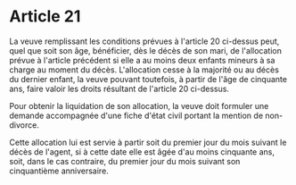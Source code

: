 # Article 21

La veuve remplissant les conditions prévues à l'article 20 ci-dessus peut, quel que soit son âge, bénéficier, dès le décès de son mari, de l'allocation prévue à l'article précédent si elle a au moins deux enfants mineurs à sa charge au moment du décès. L'allocation cesse à la majorité ou au décès du dernier enfant, la veuve pouvant toutefois, à partir de l'âge de cinquante ans, faire valoir les droits résultant de l'article 20 ci-dessus.

Pour obtenir la liquidation de son allocation, la veuve doit formuler une demande accompagnée d'une fiche d'état civil portant la mention de non-divorce.

Cette allocation lui est servie à partir soit du premier jour du mois suivant le décès de l'agent, si à cette date elle est âgée d'au moins cinquante ans, soit, dans le cas contraire, du premier jour du mois suivant son cinquantième anniversaire.
